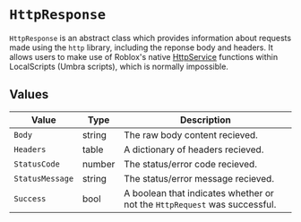 # `HttpResponse`

`HttpResponse` is an abstract class which provides information about requests made using the `http` library, including the reponse body and headers. It allows users to make use of Roblox's native <a href="https://developer.roblox.com/en-us/api-reference/class/HttpService" target="_blank">HttpService</a> functions within LocalScripts (Umbra scripts), which is normally impossible.

## Values

|Value|Type|Description|
|---|---|--|
|`Body`|string|The raw body content recieved.|
|`Headers`|table|A dictionary of headers recieved.|
|`StatusCode`|number|The status/error code recieved.|
|`StatusMessage`|string|The status/error message recieved.|
|`Success`|bool|A boolean that indicates whether or not the `HttpRequest` was successful.|